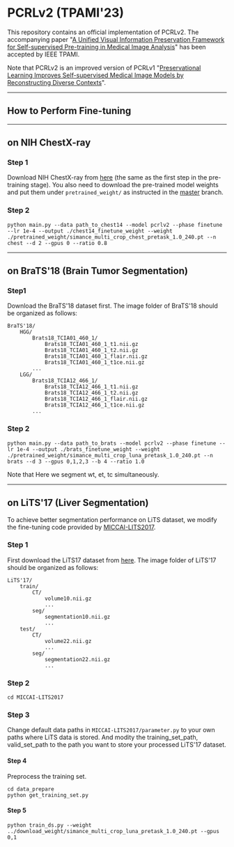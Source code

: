 # PCRLv2 (TPAMI'23)
This repository contains an official implementation of PCRLv2. The accompanying paper "[A Unified Visual Information Preservation Framework for Self-supervised Pre-training in Medical Image Analysis](https://arxiv.org/pdf/2301.00772.pdf)" has been accepted by IEEE TPAMI. 

Note that PCRLv2 is an improved version of PCRLv1 "[Preservational Learning Improves Self-supervised Medical Image Models by Reconstructing Diverse Contexts](https://arxiv.org/pdf/2109.04379.pdf)".

----
## How to Perform Fine-tuning

----
## on NIH ChestX-ray

### Step 1

Download NIH ChestX-ray from [here](https://nihcc.app.box.com/v/ChestXray-NIHCC) (the same as the first step in the pre-training stage). You also need to download the pre-trained model weights and put them under `pretrained_weight/` as instructed in the [master](https://github.com/RL4M/PCRLv2/tree/main) branch.

### Step 2

```
python main.py --data path_to_chest14 --model pcrlv2 --phase finetune --lr 1e-4 --output ./chest14_finetune_weight --weight ./pretrained_weight/simance_multi_crop_chest_pretask_1.0_240.pt --n chest --d 2 --gpus 0 --ratio 0.8
```

----
## on BraTS'18 (Brain Tumor Segmentation)

### Step1 

Download the BraTS'18 dataset first. The image folder of BraTS'18 should be organized as follows:

```
BraTS'18/
	HGG/
  		Brats18_TCIA01_460_1/
			Brats18_TCIA01_460_1_t1.nii.gz
			Brats18_TCIA01_460_1_t2.nii.gz
			Brats18_TCIA01_460_1_flair.nii.gz
			Brats18_TCIA01_460_1_t1ce.nii.gz
        ...
    LGG/
		Brats18_TCIA12_466_1/
			Brats18_TCIA12_466_1_t1.nii.gz
			Brats18_TCIA12_466_1_t2.nii.gz
			Brats18_TCIA12_466_1_flair.nii.gz
			Brats18_TCIA12_466_1_t1ce.nii.gz
        ...
```



### Step 2 

```
python main.py --data path_to_brats --model pcrlv2 --phase finetune --lr 1e-4 --output ./brats_finetune_weight --weight ./pretrained_weight/simance_multi_crop_luna_pretask_1.0_240.pt --n brats --d 3 --gpus 0,1,2,3 --b 4 --ratio 1.0
```

Note that Here we segment wt, et, tc simultaneously.

----
## on LiTS'17 (Liver Segmentation)

To achieve better segmentation performance on LiTS dataset, we modify the fine-tuning code provided by [MICCAI-LITS2017](https://github.com/assassint2017/MICCAI-LITS2017).

### Step 1

First download the LiTS17 dataset from [here](https://competitions.codalab.org/competitions/17094). The image folder of LiTS'17 should be organized as follows:

```
LiTS'17/
	train/
		CT/
			volume10.nii.gz
			...
		seg/
			segmentation10.nii.gz
			...
	test/
		CT/
			volume22.nii.gz
			...
		seg/
			segmentation22.nii.gz
			...
```



### Step 2

```
cd MICCAI-LITS2017
```

### Step 3

Change default data paths in `MICCAI-LITS2017/parameter.py` to your own paths where LiTS data is stored. And modity the training_set_path, valid_set_path to the path you want to store your processed LiTS'17 dataset. 

#### Step 4

Preprocess the training set.

```
cd data_prepare
python get_training_set.py
```

#### Step 5

```
python train_ds.py --weight ../download_weight/simance_multi_crop_luna_pretask_1.0_240.pt --gpus 0,1
```

